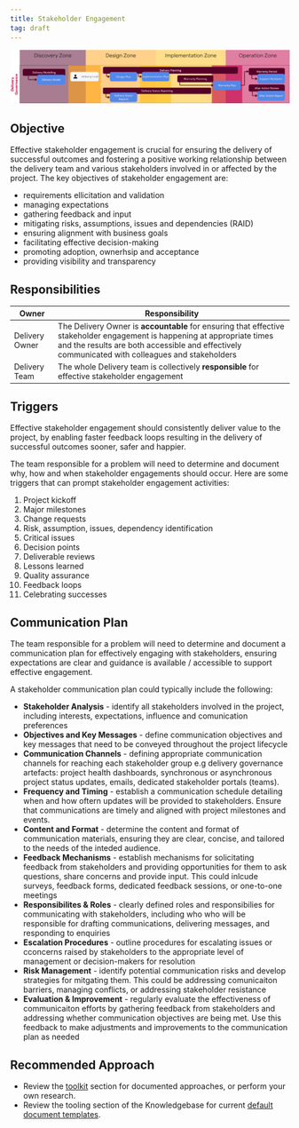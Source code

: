 ```yaml
---
title: Stakeholder Engagement
tag: draft
---
```


![Stakeholder Engagement](../delivery-governance.png)

## Objective
Effective stakeholder engagement is crucial for ensuring the delivery of successful outcomes and fostering a positive working relationship between the delivery team and various stakeholders involved in or affected by the project. The key objectives of stakeholder engagement are:

  - requirements ellicitation and validation
  - managing expectations
  - gathering feedback and input
  - mitigating risks, assumptions, issues and dependencies (RAID)
  - ensuring alignment with business goals 
  - facilitating effective decision-making
  - promoting adoption, ownerhsip and acceptance 
  - providing visibility and transparency


## Responsibilities

| Owner                 | Responsibility |
|---|---|
| Delivery Owner        | The Delivery Owner is **accountable** for ensuring that effective stakeholder engagement is happening at appropriate times and the results are both accessible and effectively communicated with colleagues and stakeholders |
| Delivery Team         | The whole Delivery team is collectively **responsible** for effective stakeholder engagement |


## Triggers

Effective stakeholder engagement should consistently deliver value to the project, by enabling faster feedback loops resulting in the delivery of successful outcomes sooner, safer and happier.

The team responsible for a problem will need to determine and document why, how and when stakeholder engagements should occur. Here are some triggers that can prompt stakeholder engagement activities:

1. Project kickoff
2. Major milestones
3. Change requests
4. Risk, assumption, issues, dependency identification 
5. Critical issues
6. Decision points 
7. Deliverable reviews
8. Lessons learned
9. Quality assurance 
10. Feedback loops 
11. Celebrating successes


## Communication Plan

The team responsible for a problem will need to determine and document a communication plan for effectively engaging with stakeholders, ensuring expectations are clear and guidance is available / accessible to support effective engagement. 

A stakeholder communication plan could typically include the following: 

- **Stakeholder Analysis** - identify all stakeholders involved in the project, including interests, expectations, influence and comunication preferences
- **Objectives and Key Messages** - define communication objectives and key messages that need to be conveyed throughout the project lifecycle
- **Communication Channels** - defining appropriate communication channels for reaching each stakeholder group e.g delivery governance artefacts: project health dashboards, synchronous or asynchronous project status updates, emails, dedicated stakeholder portals (teams).
- **Frequency and Timing** - establish a communication schedule detailing when and how oftern updates will be provided to stakeholders. Ensure that communications are timely and aligned with project milestones and events.
- **Content and Format** - determine the content and format of communication materials, ensuring they are clear, concise, and tailored to the needs of the inteded audience.
- **Feedback Mechanisms** - establish mechanisms for solicitating feedback from stakeholders and providing opportunities for them to ask questions, share concerns and provide input. This could inlcude surveys, feedback forms, dedicated feedback sessions, or one-to-one meetings 
- **Responsibilites & Roles** - clearly defined roles and responsibilies for communicating with stakeholders, including who who will be responsible for drafting communications, delivering messages, and responding to enquiries 
- **Escalation Procedures** - outline procedures for escalating issues or cconcerns raised by stakeholders to the appropriate level of management or decision-makers for resolution 
- **Risk Management** - identify potential communication risks and develop strategies for mitgating them. This could be addressing comunicaiton barriers, managing conflicts, or addressing stakeholder resistance 
- **Evaluation & Improvement** - regularly evaluate the effectiveness of communicaiton efforts by gathering feedback from stakeholders and addressing whether communication objectives are being met. Use this feedback to make adjustments and improvements to the communication plan as needed

## Recommended Approach

- Review the [toolkit](/Ways-of-Working/Toolkit) section for documented approaches, or perform your own research.
- Review the tooling section of the Knowledgebase for current [default document templates](https://knowledgebase.platformdev.amdigital.co.uk/Tools-and-Providers/AMPFlow-Governance/).
